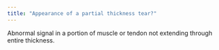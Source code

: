 ```yaml
---
title: "Appearance of a partial thickness tear?"
---
```

Abnormal signal in a portion of muscle or tendon not extending through entire thickness.

